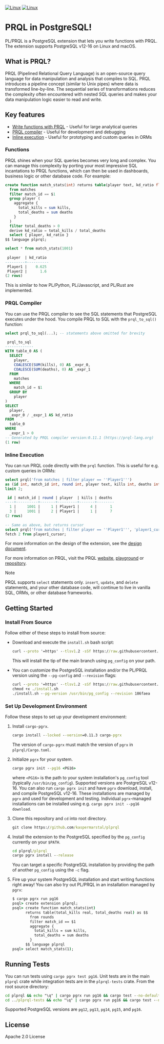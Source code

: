 [![Linux](https://github.com/kaspermarstal/plprql/actions/workflows/ci.yml/badge.svg)](https://github.com/kaspermarstal/plprql/actions/workflows/ci.yml) [![Linux](https://github.com/kaspermarstal/plprql/actions/workflows/package.yml/badge.svg)](https://github.com/kaspermarstal/plprql/actions/workflows/package.yml)


# PRQL in PostgreSQL!

PL/PRQL is a PostgreSQL extension that lets you write functions with PRQL. The extension supports PostgreSQL v12-16 on Linux and macOS.

## What is PRQL?
PRQL (Pipelined Relational Query Language) is an open-source query language for data manipulation and analysis that compiles to SQL. PRQL introduces a pipeline concept (similar to Unix pipes) where data is transformed line-by-line. The sequential series of transformations reduces the complexity often encountered with nested SQL queries and makes your data manipulation logic easier to read and write.

## Key features
- [Write functions with PRQL](#functions) - Useful for large analytical queries
- [PRQL compiler](#prql-compiler) - Useful for development and debugging
- [Inline execution](#inline-execution) - Useful for prototyping and custom queries in ORMs

### Functions
PRQL shines when your SQL queries becomes very long and complex. You can manage this complexity by porting your most impressive SQL incantations to PRQL functions, which can then be used in dashboards, business logic or other database code. For example:

```sql
create function match_stats(int) returns table(player text, kd_ratio float) as $$
  from matches
  filter match_id == $1
  group player (
    aggregate {
      total_kills = sum kills,
      total_deaths = sum deaths
    }
  )
  filter total_deaths > 0
  derive kd_ratio = total_kills / total_deaths
  select { player, kd_ratio }
$$ language plprql;

select * from match_stats(1001)
    
 player  | kd_ratio 
---------+----------
 Player1 |    0.625
 Player2 |      1.6
(2 rows)
```
This is similar to how PL/Python, PL/Javascript, and PL/Rust are implemented. 



### PRQL Compiler
You can use the PRQL compiler to see the SQL statements that PostgreSQL executes under the hood. You compile PRQL to SQL with the `prql_to_sql()` function:

```sql
select prql_to_sql(...); -- statements above omitted for brevity

 prql_to_sql 
-------------
WITH table_0 AS (
  SELECT
    player,
    COALESCE(SUM(kills), 0) AS _expr_0,
    COALESCE(SUM(deaths), 0) AS _expr_1
  FROM
    matches
  WHERE
    match_id = $1
  GROUP BY
    player
)
SELECT
  player,
  _expr_0 / _expr_1 AS kd_ratio
FROM
  table_0
WHERE
  _expr_1 > 0
-- Generated by PRQL compiler version:0.11.1 (https://prql-lang.org)
(1 row)
```

### Inline Execution
You can run PRQL code directly with the `prql` function. This is useful for e.g. custom queries in ORMs:
 
```sql
select prql('from matches | filter player == ''Player1''') 
as (id int, match_id int, round int, player text, kills int, deaths int) 
limit 2;

 id | match_id | round | player  | kills | deaths 
----+----------+-------+---------+-------+--------
  1 |     1001 |     1 | Player1 |     4 |      1
  3 |     1001 |     2 | Player1 |     1 |      7
(2 rows)
 
-- Same as above, but returns cursor
select prql('from matches | filter player == ''Player1''', 'player1_cursor');
fetch 2 from player1_cursor;
```


For more information on the design of the extension, see the [design document](DESIGN.md). 

For more information on PRQL, visit the PRQL [website](https://prql-lang.org/), [playground](https://prql-lang.org/playground/) or [repository](https://github.com/PRQL/prql). 

> [!NOTE]
>
> PRQL supports `select` statements only. `insert`, `update`, and `delete` statements, and your other database code, will continue to live in vanilla SQL, ORMs, or other database frameworks.

## Getting Started
### Install From Source
Follow either of these steps to install from source:

- Download and execute the `install.sh` bash script:
   
   ```cmd
   curl --proto '=https' --tlsv1.2 -sSf https://raw.githubusercontent.com/kaspermarstal/plprql/main/scripts/install.sh | bash
   ```
   
   This will install the tip of the main branch using `pg_config` on your path.

- You can customize the PostgreSQL installation and/or the PL/PRQL version using the `--pg-config` and `--revision` flags:

   ```cmd
   curl --proto '=https' --tlsv1.2 -sSf https://raw.githubusercontent.com/kaspermarstal/plprql/main/scripts/install.sh > install.sh
   chmod +x ./install.sh
   ./install.sh --pg-version /usr/bin/pg_config --revision 186faea
   ```

### Set Up Development Environment
Follow these steps to set up your development environment:

1. Install `cargo-pgrx`.

    ```cmd
    cargo install --locked --version=0.11.3 cargo-pgrx
    ```

    The version of `cargo-pgrx` must match the version of `pgrx` in `plprql/Cargo.toml`. 

2. Initialize `pgrx` for your system.
   ```cmd
   cargo pgrx init --pg16 <PG16>
   ```
   where `<PG16>` is the path to your system installation's `pg_config` tool (typically `/usr/bin/pg_config`). Supported versions are PostgreSQL v12-16. You can also run `cargo pgrx init` and have `pgrx` download, install, and compile PostgreSQL v12-16. These installations are managed by `pgrx` and used for development and testing. Individual `pgrx`-managed installations can be installed using e.g. `cargo pgrx init --pg16 download`. 

3. Clone this repository and `cd` into root directory.

    ```cmd
    git clone https://github.com/kaspermarstal/plprql
    ```
   
4. Install the extension to the PostgreSQL specified by
   the `pg_config` currently on your `$PATH`.
   ```cmd
   cd plprql/plprql
   cargo pgrx install --release
   ```
   You can target a specific PostgreSQL installation by providing the path of another `pg_config` using the `-c` flag.
   
5. Fire up your system PostgreSQL installation and start writing functions right away! You can also try out PL/PRQL in an installation managed by `pgrx`:
   ```cmd
   $ cargo pgrx run pg16
   psql> create extension plprql;
   psql> create function match_stats(int) 
         returns table(total_kills real, total_deaths real) as $$
           from rounds
           filter match_id == $1
           aggregate {
             total_kills = sum kills,
             total_deaths = sum deaths
           }
         $$ language plprql
   psql> select match_stats(1);
   ```

## Running Tests 
You can run tests using `cargo pgrx test pg16`. Unit tests are in the main `plprql` crate while integration tests are in the `plprql-tests` crate. From the root source directory:

```cmd
cd plprql && echo "\q" | cargo pgrx run pg16 && cargo test --no-default-features --features pg16
cd ../plprql-tests && echo "\q" | cargo pgrx run pg16 && cargo test --no-default-features --features pg16
```

Supported PostgreSQL versions are `pg12`, `pg13`, `pg14`, `pg15`, and `pg16`.

## License
Apache 2.0 License
